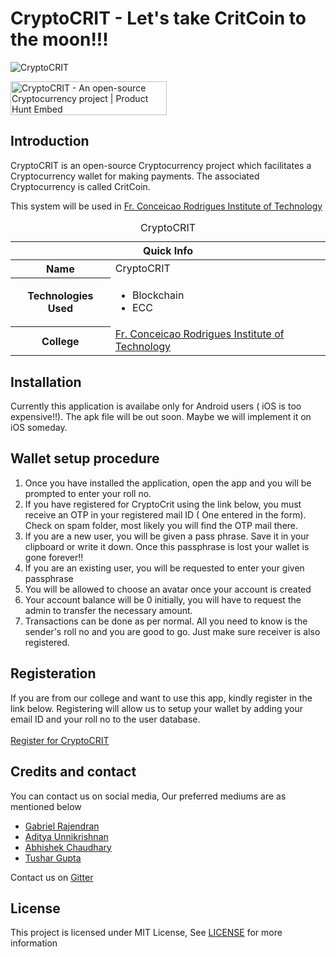 # CryptoCRIT - Let's take CritCoin to the moon!!!
![CryptoCRIT](https://theabbie.github.io/files/CryptoCRIT.png)

<a href="https://www.producthunt.com/posts/cryptocrit?utm_source=badge-featured&utm_medium=badge&utm_souce=badge-cryptocrit" target="_blank"><img src="https://api.producthunt.com/widgets/embed-image/v1/featured.svg?post_id=244180&theme=dark" alt="CryptoCRIT - An open-source Cryptocurrency project | Product Hunt Embed" style="width: 250px; height: 54px;" width="250px" height="54px" /></a>

## Introduction

CryptoCRIT is an open-source Cryptocurrency project which facilitates a Cryptocurrency wallet for making payments. The associated Cryptocurrency is called CritCoin.

This system will be used in [Fr. Conceicao Rodrigues Institute of Technology](https://www.fcrit.ac.in)

<table>
<caption>CryptoCRIT</caption>
<thead>
<tr>
<th colspan="2">Quick Info</th>
</tr>
</thead>
<tbody>
<tr><th scope='row'>Name</th><td>CryptoCRIT</td></tr>
<tr><th scope='row'>Technologies Used</th><td><ul><li>Blockchain</li><li>ECC</li></ul></td></tr>
<tr><th scope='row'>College</th><td><a href="https://www.fcrit.ac.in">Fr. Conceicao Rodrigues Institute of Technology</a></td></tr>
</tbody>
</table>

## Installation
 Currently this application is availabe only for Android users ( iOS is too expensive!!). The apk file will be out soon. Maybe we will implement it on iOS someday.
 
## Wallet setup procedure
<ol>
  <li> Once you have installed the application, open the app and you will be prompted to enter your roll no.</li>
 <li> If you have registered for CryptoCrit using the link below, you must receive an OTP in your registered mail ID ( One entered in the form). Check on spam folder, most likely you will find the OTP mail there.</li>
  <li> If you are a new user, you will be given a pass phrase. Save it in your clipboard or write it down. Once this passphrase is lost your wallet is gone    forever!!</li>
  <li> If you are an existing user, you will be requested to enter your given passphrase</li>
  <li> You will be allowed to choose an avatar once your account is created </li>
  <li> Your account balance will be 0 initially, you will have to request the admin to transfer the necessary amount. </li>
 <li> Transactions can be done as per normal. All you need to know is the sender's roll no and you are good to go. Just make sure receiver is also registered. </li>
</ol>


## Registeration
If you are from our college and want to use this app, kindly register in the link below. Registering will allow us to setup your wallet by adding your email ID and your roll no to the user database.
<br> <br>
[Register for CryptoCRIT](https://forms.gle/YBWYhgjGRyVQRJTn6)

## Credits and contact

You can contact us on social media, Our preferred mediums are as mentioned below
* [Gabriel Rajendran](https://github.com/rgab1508)
* [Aditya Unnikrishnan](https://www.adiunni.tech)
* [Abhishek Chaudhary](https://theabbie.github.io)
* [Tushar Gupta](https://instagram.com/tushar_gupta_339)

Contact us on [Gitter](https://gitter.im/CryptoCRIT/community)

## License

This project is licensed under MIT License, See [LICENSE](/LICENSE) for more information
